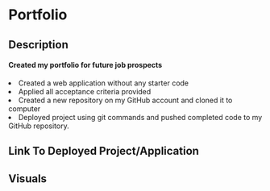 # Portfolio
## Description
<H4>Created my portfolio for future job prospects</H4>
<li>Created a web application without any starter code</li>
<li>Applied all acceptance criteria provided</li>
<li>Created a new repository on my GitHub account and cloned it to computer</li>
<li>Deployed project using git commands and pushed completed code to my GitHub repository.</li>

## Link To Deployed Project/Application

## Visuals
